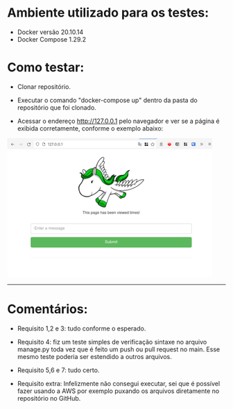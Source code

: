 # Ambiente utilizado para os testes:

- Docker versão 20.10.14
- Docker Compose 1.29.2

# Como testar:
- Clonar repositório.

- Executar o comando "docker-compose up" dentro da pasta do repositório que foi clonado.

- Acessar o endereço http://127.0.0.1 pelo navegador e ver se a página é exibida corretamente, conforme o exemplo abaixo:

![Exemplo](images/01.png)

------------------------------------------------------------------------------
# Comentários:

- Requisito 1,2 e 3: tudo conforme o esperado.

- Requisito 4: fiz um teste simples de verificação sintaxe no arquivo manage.py toda vez que é feito um push ou pull request no main. Esse mesmo teste poderia ser estendido a outros arquivos.

- Requisito 5,6 e 7: tudo certo.

- Requisito extra: Infelizmente não consegui executar, sei que é possível fazer usando a AWS por exemplo puxando os arquivos diretamente no repositório no GitHub.
